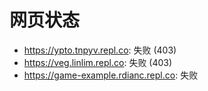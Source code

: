 # 网页状态
- https://ypto.tnpyv.repl.co: 失败 (403)
- https://veg.linlim.repl.co: 失败 (403)
- https://game-example.rdianc.repl.co: 失败
